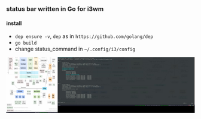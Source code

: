 ### status bar written in Go for i3wm


#### install 
* `dep ensure -v`, `dep` as in `https://github.com/golang/dep`
* `go build`
* change status_command in  `~/.config/i3/config`


![showcase](https://raw.githubusercontent.com/lsgrep/gostatus/master/screenshot.jpg)


